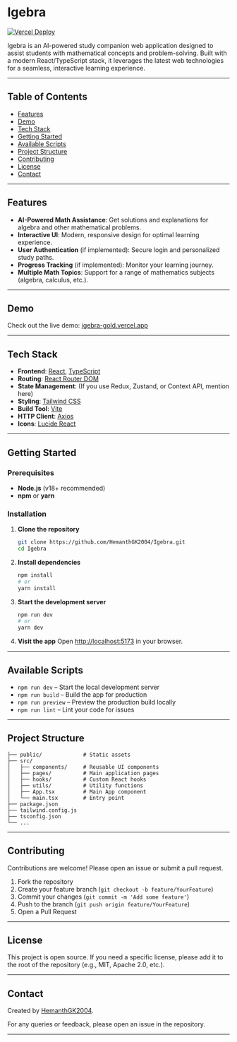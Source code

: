 # Igebra

[![Vercel Deploy](https://img.shields.io/badge/Deployed%20on-Vercel-green)](https://igebra-gold.vercel.app)

Igebra is an AI-powered study companion web application designed to assist students with mathematical concepts and problem-solving. Built with a modern React/TypeScript stack, it leverages the latest web technologies for a seamless, interactive learning experience.

---

## Table of Contents

- [Features](#features)
- [Demo](#demo)
- [Tech Stack](#tech-stack)
- [Getting Started](#getting-started)
- [Available Scripts](#available-scripts)
- [Project Structure](#project-structure)
- [Contributing](#contributing)
- [License](#license)
- [Contact](#contact)

---

## Features

- **AI-Powered Math Assistance**: Get solutions and explanations for algebra and other mathematical problems.
- **Interactive UI**: Modern, responsive design for optimal learning experience.
- **User Authentication** (if implemented): Secure login and personalized study paths.
- **Progress Tracking** (if implemented): Monitor your learning journey.
- **Multiple Math Topics**: Support for a range of mathematics subjects (algebra, calculus, etc.).

---

## Demo

Check out the live demo: [igebra-gold.vercel.app](https://igebra-gold.vercel.app)

---

## Tech Stack

- **Frontend**: [React](https://react.dev/), [TypeScript](https://www.typescriptlang.org/)
- **Routing**: [React Router DOM](https://reactrouter.com/)
- **State Management**: (If you use Redux, Zustand, or Context API, mention here)
- **Styling**: [Tailwind CSS](https://tailwindcss.com/)
- **Build Tool**: [Vite](https://vitejs.dev/)
- **HTTP Client**: [Axios](https://axios-http.com/)
- **Icons**: [Lucide React](https://lucide.dev/)

---

## Getting Started

### Prerequisites

- **Node.js** (v18+ recommended)
- **npm** or **yarn**

### Installation

1. **Clone the repository**
   ```bash
   git clone https://github.com/HemanthGK2004/Igebra.git
   cd Igebra
   ```

2. **Install dependencies**
   ```bash
   npm install
   # or
   yarn install
   ```

3. **Start the development server**
   ```bash
   npm run dev
   # or
   yarn dev
   ```

4. **Visit the app**
   Open [http://localhost:5173](http://localhost:5173) in your browser.

---

## Available Scripts

- `npm run dev` – Start the local development server
- `npm run build` – Build the app for production
- `npm run preview` – Preview the production build locally
- `npm run lint` – Lint your code for issues

---

## Project Structure

```
├── public/             # Static assets
├── src/
│   ├── components/     # Reusable UI components
│   ├── pages/          # Main application pages
│   ├── hooks/          # Custom React hooks
│   ├── utils/          # Utility functions
│   ├── App.tsx         # Main App component
│   └── main.tsx        # Entry point
├── package.json
├── tailwind.config.js
├── tsconfig.json
└── ...
```

---

## Contributing

Contributions are welcome! Please open an issue or submit a pull request.

1. Fork the repository
2. Create your feature branch (`git checkout -b feature/YourFeature`)
3. Commit your changes (`git commit -m 'Add some feature'`)
4. Push to the branch (`git push origin feature/YourFeature`)
5. Open a Pull Request

---

## License

This project is open source. If you need a specific license, please add it to the root of the repository (e.g., MIT, Apache 2.0, etc.).

---

## Contact

Created by [HemanthGK2004](https://github.com/HemanthGK2004).

For any queries or feedback, please open an issue in the repository.

---
